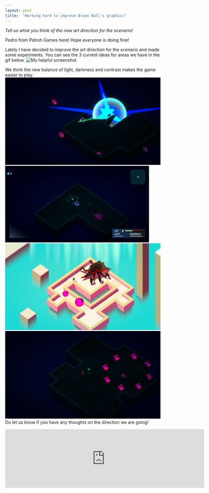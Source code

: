 ```yaml
---
layout: post
title:  "Working hard to improve Brave Ball's graphics"
---
```

*Tell us what you think of the new art direction for the scenario!*

Pedro from Pidroh Games here! Hope everyone is doing fine!

Lately I have decided to improve the art direction for the scenario and made some experiments.
You can see the 3 current ideas for areas we have in the gif below.
![My helpful screenshot](/assets/gameplay_scenariochange.gif)

We think the new balance of light, darkness and contrast makes the game easier to play.
![My helpful screenshot](/assets/SavedScreen202109240825214403.png)
![My helpful screenshot](/assets/gameplayt.gif)
![My helpful screenshot](/assets/lightmockupb.png)
![My helpful screenshot](/assets/SavedScreen202109240828267823.png)
Do let us know if you have any thoughts on the direction we are going!
<iframe src="https://store.steampowered.com/widget/1638970/" frameborder="0" width="646" height="190"></iframe>